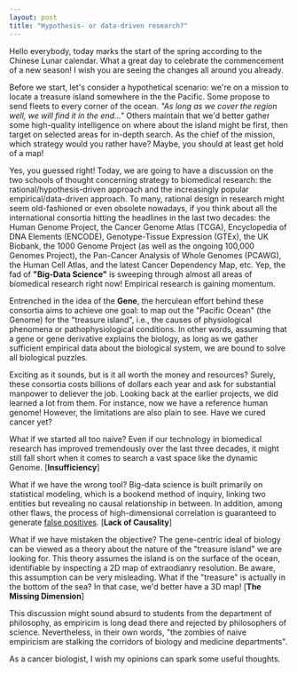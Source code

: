 ```yaml
---
layout: post
title: "Hypothesis- or data-driven research?"
---
```


Hello everybody, today marks the start of the spring according to the Chinese Lunar calendar. What a great day to celebrate the commencement of a new season! I wish you are seeing the changes all around you already.

Before we start, let's consider a hypothetical scenario: we're on a mission to locate a treasure island somewhere in the the Pacific. Some propose to send fleets to every corner of the ocean. *"As long as we cover the region well, we will find it in the end..."* Others maintain that we'd better gather some high-quality intelligence on where about the island might be first, then target on selected areas for in-depth search. As the chief of the mission, which strategy would you rather have? Maybe, you should at least get hold of a map!

Yes, you guessed right! Today, we are going to have a discussion on the two schools of thought concerning strategy to biomedical research: the rational/hypothesis-driven approach and the increasingly popular empirical/data-driven approach. To many, rational design in research might seem old-fashioned or even obsolete nowadays, if you think about all the international consortia hitting the headlines in the last two decades: the Human Genome Project, the Cancer Genome Atlas (TCGA), Encyclopedia of DNA Elements (ENCODE), Genotype-Tissue Expression (GTEx), the UK Biobank, the 1000 Genome Project (as well as the ongoing 100,000 Genomes Project), the Pan-Cancer Analysis of Whole Genomes (PCAWG), the Human Cell Atlas, and the latest Cancer Dependency Map, etc. Yep, the fad of **"Big-Data Science"** is sweeping through almost all areas of biomedical research right now! Empirical research is gaining momentum. 

Entrenched in the idea of the **Gene**, the herculean effort behind these consortia aims to achieve one goal: to map out the "Pacific Ocean" (the Genome) for the "treasure island", i.e., the causes of physiological phenomena or pathophysiological conditions. In other words, assuming that a gene or gene derivative explains the biology, as long as we gather sufficient empirical data about the biological system, we are bound to solve all biological puzzles.

Exciting as it sounds, but is it all worth the money and resources? Surely, these consortia costs billions of dollars each year and ask for substantial manpower to deliever the job. Looking back at the earlier projects, we did learned a lot from them. For instance, now we have a reference human genome! However, the limitations are also plain to see. Have we cured cancer yet? 

What if we started all too naive? Even if our technology in biomedical research has improved tremendously over the last three decades, it might still fall short when it comes to search a vast space like the dynamic Genome. [**Insufficiency**]

What if we have the wrong tool? Big-data science is built primarily on statistical modeling, which is a bookend method of inquiry, linking two entities but revealing no causal relationship in between. In addition, among other flaws, the process of high-dimensional correlation is guaranteed to generate [false positives](http://tylervigen.com/spurious-correlations). [**Lack of Causality**]

What if we have mistaken the objective? The gene-centric ideal of biology can be viewed as a theory about the nature of the "treasure island" we are looking for. This theory assumes the island is on the surface of the ocean, identifiable by inspecting a 2D map of extraodianry resolution. Be aware, this assumption can be very misleading. What if the "treasure" is actually in the bottom of the sea? In that case, we'd better have a 3D map! [**The Missing Dimension**]

This discussion might sound absurd to students from the department of philosophy, as empiricim is long dead there and rejected by philosophers of science. Nevertheless, in their own words, "the zombies of naive empiricism are stalking the corridors of biology and medicine departments". 

As a cancer biologist, I wish my opinions can spark some useful thoughts. 







